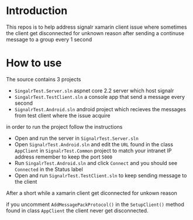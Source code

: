 # Introduction 
This repos is to help address signalr xamarin client issue where sometimes the client get disconnected for unknown reason after sending a continuse message to a group every 1 second

# How to use
The source contains 3 projects

* `SingalrTest.Server.sln` aspnet core 2.2 server which host signalr
* `SingalrTest.TestClient.sln` a console app that send a message every second
* `SignalrTest.Android.sln` android project which recieves the messages from test client where the issue acquire

in order to run the project follow the instructions

* Open and run the server in `SignalrTest.Server.sln`
* Open `SignalrTest.Android.sln` and edit the `URL` found in the class `AppClient` in `SignalrTest.Common` project to match your intranet IP address remember to keep the port `5000` 
* Run `SingalrTest.Android.sln` and click `Connect` and you should see `Connected` in the Status label
* Open and run `SignalrTest.TestClient.sln` to keep sending message to the client

After a short while a xamarin client get diconnected for unkown reason

if you uncomment `AddMessagePackProtocol()` in the `SetupClient()` method found in class `AppClient` the client never get disconnected.
